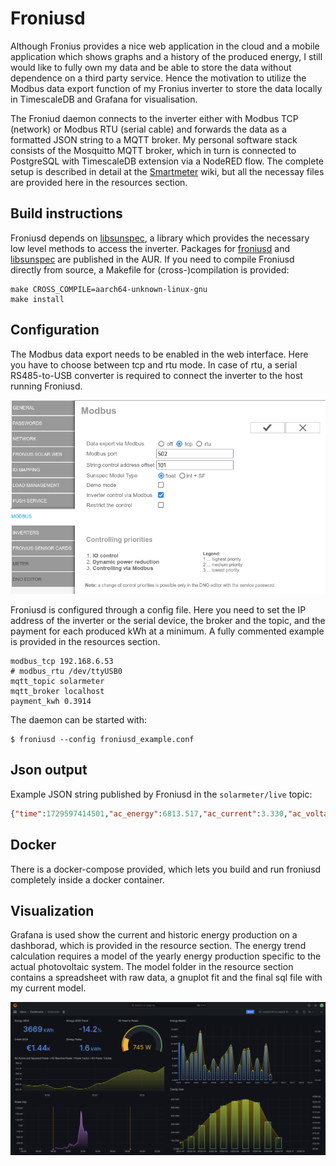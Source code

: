 # Froniusd

Although Fronius provides a nice web application in the cloud and a mobile application which shows graphs and a history of the produced energy, I still would like to fully own my data and be able to store the data without dependence on a third party service. Hence the motivation to utilize the Modbus data export function of my Fronius inverter to store the data locally in TimescaleDB and Grafana for visualisation.

The Froniud daemon connects to the inverter either with Modbus TCP (network) or Modbus RTU (serial cable) and forwards the data as a formatted JSON string to a MQTT broker. My personal software stack consists of the Mosquitto MQTT broker, which in turn is connected to PostgreSQL with TimescaleDB extension via a NodeRED flow. The complete setup is described in detail at the [Smartmeter](https://github.com/ahpohl/smartmeter/wiki) wiki, but all the necessay files are provided here in the resources section.

## Build instructions

Froniusd depends on [libsunspec](https://github.com/ahpohl/libsunspec), a library which provides the necessary low level methods to access the inverter. Packages for [froniusd](https://aur.archlinux.org/packages/froniusd) and [libsunspec](https://aur.archlinux.org/packages/libsunspec) are published in the AUR. If you need to compile Froniusd directly from source, a Makefile for (cross-)compilation is provided:

```
make CROSS_COMPILE=aarch64-unknown-linux-gnu
make install
```

## Configuration

The Modbus data export needs to be enabled in the web interface. Here you have to choose between tcp and rtu mode. In case of rtu, a serial RS485-to-USB converter is required to connect the inverter to the host running Froniusd.

![Screenshot of the Fronius web interface modbus configuration section](resources/images/fronius_primo_modbus_tcp.png)

Froniusd is configured through a config file. Here you need to set the IP address of the inverter or the serial device, the broker and the topic, and the payment for each produced kWh at a minimum. A fully commented example is provided in the resources section. 

```
modbus_tcp 192.168.6.53
# modbus_rtu /dev/ttyUSB0
mqtt_topic solarmeter
mqtt_broker localhost
payment_kwh 0.3914
```

The daemon can be started with:

```
$ froniusd --config froniusd_example.conf

```

## Json output

Example JSON string published by Froniusd in the `solarmeter/live` topic:

```json
{"time":1729597414501,"ac_energy":6813.517,"ac_current":3.330,"ac_voltage":234.400,"ac_power_w":781.000,"ac_power_va":781.016,"ac_power_var":-7.000,"ac_pf":99.996,"ac_freq":50.010,"ac_eff":94.565,"dc_voltage_1":292.900,"dc_current_1":1.360,"dc_power_1":399.300,"dc_energy_1":3349.270,"dc_voltage_2":294.200,"dc_current_2":1.440,"dc_power_2":426.590,"dc_energy_2":3398.550,"payment":0.3914}

```

## Docker

There is a docker-compose provided, which lets you build and run froniusd completely inside a docker container.

## Visualization

Grafana is used show the current and historic energy production on a dashborad, which is provided in the resource section. The energy trend calculation requires a model of the yearly energy production specific to the actual photovoltaic system. The model folder in the resource section contains a spreadsheet with raw data, a gnuplot fit and the final sql file with my current model.

![Screenshot of the Grafana dashboard showing production data](resources/images/grafana_dashboard.png)
